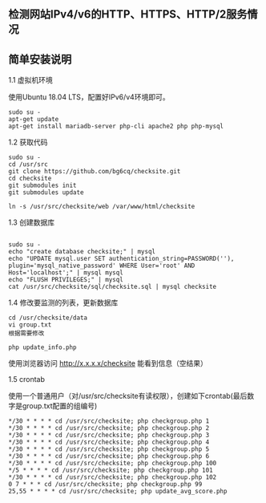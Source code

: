 ## 检测网站IPv4/v6的HTTP、HTTPS、HTTP/2服务情况


## 简单安装说明

1.1 虚拟机环境

使用Ubuntu 18.04 LTS，配置好IPv6/v4环境即可。
   
``` 
sudo su -
apt-get update
apt-get install mariadb-server php-cli apache2 php php-mysql 
```

1.2 获取代码

```
sudo su -
cd /usr/src
git clone https://github.com/bg6cq/checksite.git
cd checksite
git submodules init
git submodules update

ln -s /usr/src/checksite/web /var/www/html/checksite
```

1.3 创建数据库
```

sudo su -
echo "create database checksite;" | mysql
echo "UPDATE mysql.user SET authentication_string=PASSWORD(''), plugin='mysql_native_password' WHERE User='root' AND Host='localhost';" | mysql mysql
echo "FLUSH PRIVILEGES;" | mysql
cat /usr/src/checksite/sql/checksite.sql | mysql checksite
```

1.4 修改要监测的列表，更新数据库

```
cd /usr/checksite/data
vi group.txt
根据需要修改

php update_info.php
```

使用浏览器访问  http://x.x.x.x/checksite 能看到信息（空结果）

1.5 crontab

使用一个普通用户（对/usr/src/checksite有读权限），创建如下crontab(最后数字是group.txt配置的组编号)

```
*/30 * * * * cd /usr/src/checksite; php checkgroup.php 1
*/30 * * * * cd /usr/src/checksite; php checkgroup.php 2
*/30 * * * * cd /usr/src/checksite; php checkgroup.php 3
*/30 * * * * cd /usr/src/checksite; php checkgroup.php 4
*/30 * * * * cd /usr/src/checksite; php checkgroup.php 5
*/30 * * * * cd /usr/src/checksite; php checkgroup.php 6
*/30 * * * * cd /usr/src/checksite; php checkgroup.php 100
*/5 * * * * cd /usr/src/checksite; php checkgroup.php 101
*/30 * * * * cd /usr/src/checksite; php checkgroup.php 102
0 7 * * * cd /usr/src/checksite; php checkgroup.php 99
25,55 * * * * cd /usr/src/checksite; php update_avg_score.php
```
